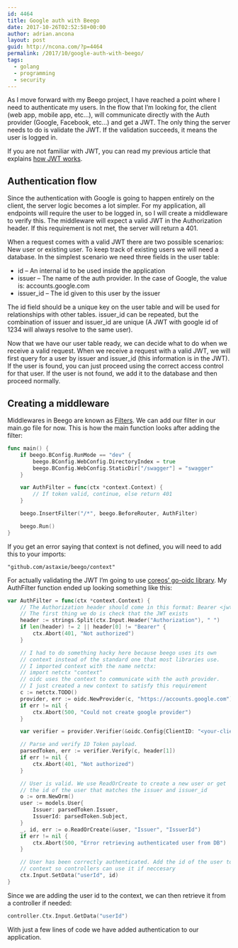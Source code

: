 ```yaml
---
id: 4464
title: Google auth with Beego
date: 2017-10-26T02:52:58+00:00
author: adrian.ancona
layout: post
guid: http://ncona.com/?p=4464
permalink: /2017/10/google-auth-with-beego/
tags:
  - golang
  - programming
  - security
---
```

As I move forward with my Beego project, I have reached a point where I need to authenticate my users. In the flow that I&#8217;m looking for, the client (web app, mobile app, etc&#8230;), will communicate directly with the Auth provider (Google, Facebook, etc&#8230;) and get a JWT. The only thing the server needs to do is validate the JWT. If the validation succeeds, it means the user is logged in.

If you are not familiar with JWT, you can read my previous article that explains [how JWT works](https://ncona.com/2015/02/consuming-a-google-id-token-from-a-server/).

## Authentication flow

Since the authentication with Google is going to happen entirely on the client, the server logic becomes a lot simpler. For my application, all endpoints will require the user to be logged in, so I will create a middleware to verify this. The middleware will expect a valid JWT in the Authorization header. If this requirement is not met, the server will return a 401.

<!--more-->

When a request comes with a valid JWT there are two possible scenarios: New user or existing user. To keep track of existing users we will need a database. In the simplest scenario we need three fields in the user table:

  * id &#8211; An internal id to be used inside the application
  * issuer &#8211; The name of the auth provider. In the case of Google, the value is: accounts.google.com
  * issuer_id &#8211; The id given to this user by the issuer

The id field should be a unique key on the user table and will be used for relationships with other tables. issuer\_id can be repeated, but the combination of issuer and issuer\_id are unique (A JWT with google id of 1234 will always resolve to the same user). 

Now that we have our user table ready, we can decide what to do when we receive a valid request. When we receive a request with a valid JWT, we will first query for a user by issuer and issuer_id (this information is in the JWT). If the user is found, you can just proceed using the correct access control for that user. If the user is not found, we add it to the database and then proceed normally.

## Creating a middleware

Middlewares in Beego are known as [Filters](https://beego.me/docs/mvc/controller/filter.md). We can add our filter in our main.go file for now. This is how the main function looks after adding the filter:

```go
func main() {
    if beego.BConfig.RunMode == "dev" {
        beego.BConfig.WebConfig.DirectoryIndex = true
        beego.BConfig.WebConfig.StaticDir["/swagger"] = "swagger"
    }

    var AuthFilter = func(ctx *context.Context) {
        // If token valid, continue, else return 401
    }

    beego.InsertFilter("/*", beego.BeforeRouter, AuthFilter)

    beego.Run()
}
```

If you get an error saying that context is not defined, you will need to add this to your imports:

```
"github.com/astaxie/beego/context"
```

For actually validating the JWT I&#8217;m going to use [coreos&#8217; go-oidc library](https://github.com/coreos/go-oidc). My AuthFilter function ended up looking something like this:

```go
var AuthFilter = func(ctx *context.Context) {
    // The Authorization header should come in this format: Bearer <jwt>
    // The first thing we do is check that the JWT exists
    header := strings.Split(ctx.Input.Header("Authorization"), " ")
    if len(header) != 2 || header[0] != "Bearer" {
        ctx.Abort(401, "Not authorized")
    }

    // I had to do something hacky here because beego uses its own
    // context instead of the standard one that most libraries use.
    // I imported context with the name netctx:
    // import netctx "context"
    // oidc uses the context to communicate with the auth provider.
    // I just created a new context to satisfy this requirement
    c := netctx.TODO()
    provider, err := oidc.NewProvider(c, "https://accounts.google.com")
    if err != nil {
        ctx.Abort(500, "Could not create google provider")
    }

    var verifier = provider.Verifier(&oidc.Config{ClientID: "<your-client-id>"})

    // Parse and verify ID Token payload.
    parsedToken, err := verifier.Verify(c, header[1])
    if err != nil {
        ctx.Abort(401, "Not authorized")
    }

    // User is valid. We use ReadOrCreate to create a new user or get
    // the id of the user that matches the issuer and issuer_id
    o := orm.NewOrm()
    user := models.User{
        Issuer: parsedToken.Issuer,
        IssuerId: parsedToken.Subject,
    }
    _, id, err := o.ReadOrCreate(&user, "Issuer", "IssuerId")
    if err != nil {
        ctx.Abort(500, "Error retrieving authenticated user from DB")
    }

    // User has been correctly authenticated. Add the id of the user to the
    // context so controllers can use it if neccesary
    ctx.Input.SetData("userId", id)
}
```

Since we are adding the user id to the context, we can then retrieve it from a controller if needed:

```go
controller.Ctx.Input.GetData("userId")
```

With just a few lines of code we have added authentication to our application.
